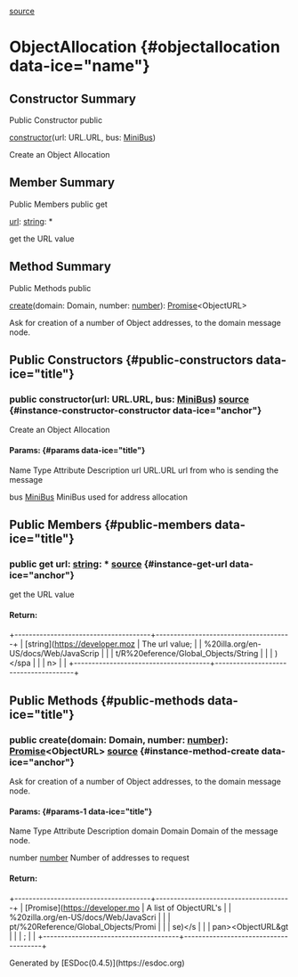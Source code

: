 <span>[source](../../../file/src/syncher/ObjectAllocation.js.html#lineNumber1)</span></span>

</div>
<div class="self-detail detail">

ObjectAllocation {#objectallocation data-ice="name"}
================

</div>

<div data-ice="constructorSummary">

Constructor Summary
-------------------

Public Constructor <span class="access" data-ice="access">public</span>
<span class="override" data-ice="override"></span>
<div>

<span
data-ice="name"><span>[constructor](../../../class/src/syncher/ObjectAllocation.js~ObjectAllocation.html#instance-constructor-constructor)</span></span><span
data-ice="signature">(url: <span>URL.URL</span>, bus:
<span>[MiniBus](../../../class/src/bus/MiniBus.js~MiniBus.html)</span>)</span>

</div>

<div>

<div data-ice="description">

Create an Object Allocation

</div>

</div>

</div>

<div data-ice="memberSummary">

Member Summary
--------------

Public Members <span class="access" data-ice="access">public</span>
<span class="kind" data-ice="kind">get</span> <span class="override"
data-ice="override"></span>
<div>

<span
data-ice="name"><span>[url](../../../class/src/syncher/ObjectAllocation.js~ObjectAllocation.html#instance-get-url)</span></span><span
data-ice="signature">:
<span>[string](https://developer.mozilla.org/en-US/docs/Web/JavaScript/Reference/Global_Objects/String)</span>:
<span>\*</span></span>

</div>

<div>

<div data-ice="description">

get the URL value

</div>

</div>

</div>

<div data-ice="methodSummary">

Method Summary
--------------

Public Methods <span class="access" data-ice="access">public</span>
<span class="override" data-ice="override"></span>
<div>

<span
data-ice="name"><span>[create](../../../class/src/syncher/ObjectAllocation.js~ObjectAllocation.html#instance-method-create)</span></span><span
data-ice="signature">(domain: <span>Domain</span>, number:
<span>[number](https://developer.mozilla.org/en-US/docs/Web/JavaScript/Reference/Global_Objects/Number)</span>):
<span>[Promise](https://developer.mozilla.org/en-US/docs/Web/JavaScript/Reference/Global_Objects/Promise)</span>&lt;<span>ObjectURL</span>&gt;</span>

</div>

<div>

<div data-ice="description">

Ask for creation of a number of Object addresses, to the domain message
node.

</div>

</div>

</div>

<div data-ice="constructorDetails">

Public Constructors {#public-constructors data-ice="title"}
-------------------

<div class="detail" data-ice="detail">

### <span class="access" data-ice="access">public</span> <span data-ice="name">constructor</span><span data-ice="signature">(url: <span>URL.URL</span>, bus: <span>[MiniBus](../../../class/src/bus/MiniBus.js~MiniBus.html)</span>)</span> <span class="right-info"> <span data-ice="source"><span>[source](../../../file/src/syncher/ObjectAllocation.js.html#lineNumber12)</span></span> </span> {#instance-constructor-constructor data-ice="anchor"}

<div data-ice="description">

Create an Object Allocation

</div>

<div data-ice="properties">

<div data-ice="properties">

#### Params: {#params data-ice="title"}

Name Type Attribute Description url <span>URL.URL</span> url from who is
sending the message

bus
<span>[MiniBus](../../../class/src/bus/MiniBus.js~MiniBus.html)</span>
MiniBus used for address allocation

</div>

</div>

</div>

</div>

<div data-ice="memberDetails">

Public Members {#public-members data-ice="title"}
--------------

<div class="detail" data-ice="detail">

### <span class="access" data-ice="access">public</span> <span class="kind" data-ice="kind">get</span> <span data-ice="name">url</span><span data-ice="signature">: <span>[string](https://developer.mozilla.org/en-US/docs/Web/JavaScript/Reference/Global_Objects/String)</span>: <span>\*</span></span> <span class="right-info"> <span data-ice="source"><span>[source](../../../file/src/syncher/ObjectAllocation.js.html#lineNumber23)</span></span> </span> {#instance-get-url data-ice="anchor"}

<div data-ice="description">

get the URL value

</div>

<div data-ice="properties">

</div>

<div class="return-params" data-ice="returnParams">

#### Return:

+--------------------------------------+--------------------------------------+
| <span>[string](https://developer.moz | The url value;                       |
| %20illa.org/en-US/docs/Web/JavaScrip |                                      |
| t/R%20eference/Global_Objects/String |                                      |
| )&lt;/spa                            |                                      |
| n&gt;                                |                                      |
+--------------------------------------+--------------------------------------+

<div data-ice="returnProperties">

</div>

</div>

</div>

</div>

<div data-ice="methodDetails">

Public Methods {#public-methods data-ice="title"}
--------------

<div class="detail" data-ice="detail">

### <span class="access" data-ice="access">public</span> <span data-ice="name">create</span><span data-ice="signature">(domain: <span>Domain</span>, number: <span>[number](https://developer.mozilla.org/en-US/docs/Web/JavaScript/Reference/Global_Objects/Number)</span>): <span>[Promise](https://developer.mozilla.org/en-US/docs/Web/JavaScript/Reference/Global_Objects/Promise)</span>&lt;<span>ObjectURL</span>&gt;</span> <span class="right-info"> <span data-ice="source"><span>[source](../../../file/src/syncher/ObjectAllocation.js.html#lineNumber31)</span></span> </span> {#instance-method-create data-ice="anchor"}

<div data-ice="description">

Ask for creation of a number of Object addresses, to the domain message
node.

</div>

<div data-ice="properties">

<div data-ice="properties">

#### Params: {#params-1 data-ice="title"}

Name Type Attribute Description domain <span>Domain</span> Domain of the
message node.

number
<span>[number](https://developer.mozilla.org/en-US/docs/Web/JavaScript/Reference/Global_Objects/Number)</span>
Number of addresses to request

</div>

</div>

<div class="return-params" data-ice="returnParams">

#### Return:

+--------------------------------------+--------------------------------------+
| <span>[Promise](https://developer.mo | A list of ObjectURL's                |
| %20zilla.org/en-US/docs/Web/JavaScri |                                      |
| pt/%20Reference/Global_Objects/Promi |                                      |
| se)&lt;/s                            |                                      |
| pan&gt;&lt;<span>ObjectURL</span>&gt |                                      |
| ;                                    |                                      |
+--------------------------------------+--------------------------------------+

<div data-ice="returnProperties">

</div>

</div>

</div>

</div>

</div>
Generated by [ESDoc<span
data-ice="esdocVersion">(0.4.5)</span>](https://esdoc.org)

